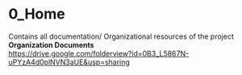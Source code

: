 # 0_Home
Contains all documentation/ Organizational resources of the project
<br />
<strong> Organization Documents </strong> 
<br />
https://drive.google.com/folderview?id=0B3_L5867N-uPYzA4d0plNVN3aUE&usp=sharing
